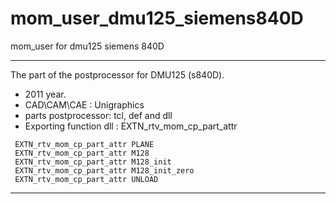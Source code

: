 # mom_user_dmu125_siemens840D
 mom_user for dmu125 siemens 840D

____

The part of the postprocessor for DMU125 (s840D).
- 2011 year.
- CAD\CAM\CAE : Unigraphics
- parts postprocessor: tcl, def and dll
- Exporting function dll : EXTN_rtv_mom_cp_part_attr

```
 EXTN_rtv_mom_cp_part_attr PLANE
 EXTN_rtv_mom_cp_part_attr M128
 EXTN_rtv_mom_cp_part_attr M128_init
 EXTN_rtv_mom_cp_part_attr M128_init_zero
 EXTN_rtv_mom_cp_part_attr UNLOAD
```

____


